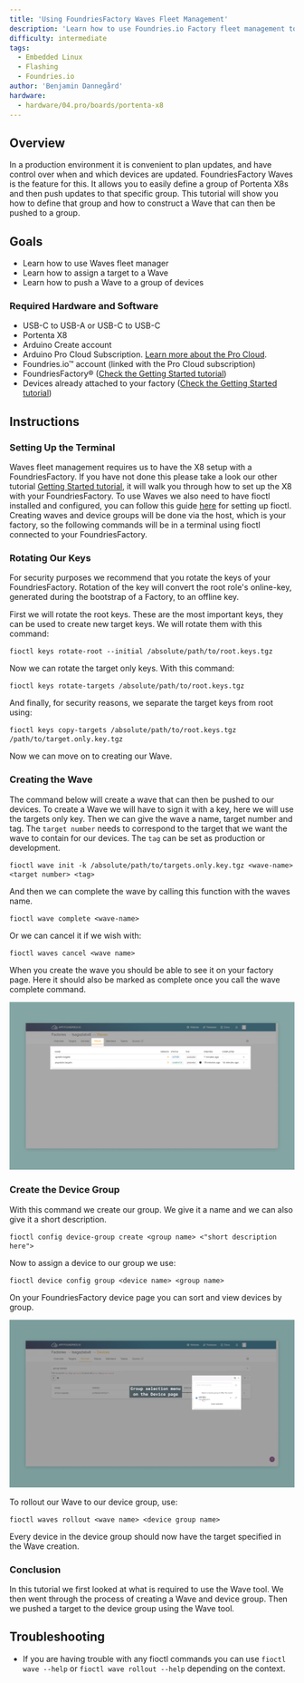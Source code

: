 ```yaml
---
title: 'Using FoundriesFactory Waves Fleet Management'
description: 'Learn how to use Foundries.io Factory fleet management tool Waves to manage multiple Portenta X8 devices'
difficulty: intermediate
tags:
  - Embedded Linux
  - Flashing
  - Foundries.io
author: 'Benjamin Dannegård'
hardware:
  - hardware/04.pro/boards/portenta-x8
---
```


## Overview

In a production environment it is convenient to plan updates, and have control over when and which devices are updated. FoundriesFactory Waves is the feature for this. It allows you to easily define a group of Portenta X8s and then push updates to that specific group. This tutorial will show you how to define that group and how to construct a Wave that can then be pushed to a group.

## Goals

- Learn how to use Waves fleet manager
- Learn how to assign a target to a Wave
- Learn how to push a Wave to a group of devices

### Required Hardware and Software

- USB-C to USB-A or USB-C to USB-C
- Portenta X8
- Arduino Create account
- Arduino Pro Cloud Subscription. [Learn more about the Pro Cloud](https://www.arduino.cc/pro/hardware/product/portenta-x8#pro-cloud).
- Foundries.io™ account (linked with the Pro Cloud subscription)
- FoundriesFactory® ([Check the Getting Started tutorial](https://docs.arduino.cc/tutorials/portenta-x8/out-of-the-box))
- Devices already attached to your factory ([Check the Getting Started tutorial](https://docs.arduino.cc/tutorials/portenta-x8/out-of-the-box))
    
## Instructions

### Setting Up the Terminal

Waves fleet management requires us to have the X8 setup with a FoundriesFactory. If you have not done this please take a look our other tutorial [Getting Started tutorial](https://docs.arduino.cc/tutorials/portenta-x8/out-of-the-box), it will walk you through how to set up the X8 with your FoundriesFactory. To use Waves we also need to have fioctl installed and configured, you can follow this guide [here](https://docs.foundries.io/latest/getting-started/install-fioctl/index.html) for setting up fioctl. Creating waves and device groups will be done via the host, which is your factory, so the following commands will be in a terminal using fioctl connected to your FoundriesFactory.

### Rotating Our Keys

For security purposes we recommend that you rotate the keys of your FoundriesFactory. Rotation of the key will convert the root role's online-key, generated during the bootstrap of a Factory, to an offline key.

First we will rotate the root keys. These are the most important keys, they can be used to create new target keys. We will rotate them with this command:
```
fioctl keys rotate-root --initial /absolute/path/to/root.keys.tgz
```

Now we can rotate the target only keys. With this command:
```
fioctl keys rotate-targets /absolute/path/to/root.keys.tgz
```

And finally, for security reasons, we separate the target keys from root using:
```
fioctl keys copy-targets /absolute/path/to/root.keys.tgz /path/to/target.only.key.tgz
```

Now we can move on to creating our Wave.

### Creating the Wave

The command below will create a wave that can then be pushed to our devices. To create a Wave we will have to sign it with a key, here we will use the targets only key. Then we can give the wave a name, target number and tag. The `target number` needs to correspond to the target that we want the wave to contain for our devices. The `tag` can be set as production or development. 
```
fioctl wave init -k /absolute/path/to/targets.only.key.tgz <wave-name> <target number> <tag>
```

And then we can complete the wave by calling this function with the waves name.
```
fioctl wave complete <wave-name>
```

Or we can cancel it if we wish with:
```
fioctl waves cancel <wave name>
```

When you create the wave you should be able to see it on your factory page. Here it should also be marked as complete once you call the wave complete command.

![The wave page on your FoundriesFactory](assets/foundriesfactory-waves-page.png)

### Create the Device Group

With this command we create our group. We give it a name and we can also give it a short description. 
```
fioctl config device-group create <group name> <"short description here">
```

Now to assign a device to our group we use:
```
fioctl device config group <device name> <group name>
```

On your FoundriesFactory device page you can sort and view devices by group.

![Device group sorting on the FoundriesFactory page](assets/foundriesfactory-device-group.png)

To rollout our Wave to our device group, use:
```
fioctl waves rollout <wave name> <device group name>
```

Every device in the device group should now have the target specified in the Wave creation.

### Conclusion

In this tutorial we first looked at what is required to use the Wave tool. We then went through the process of creating a Wave and device group. Then we pushed a target to the device group using the Wave tool. 

## Troubleshooting

- If you are having trouble with any fioctl commands you can use `fioctl wave --help` or `fioctl wave rollout --help` depending on the context.